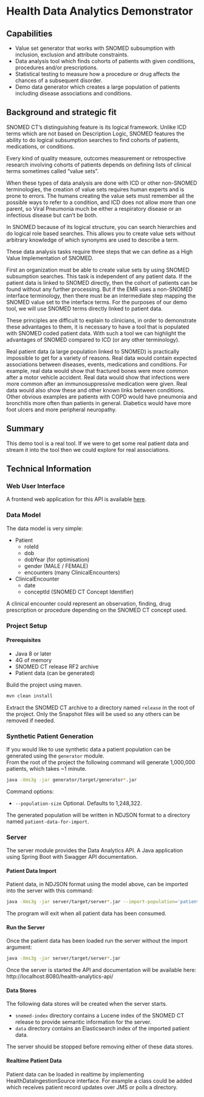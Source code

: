# Health Data Analytics Demonstrator

## Capabilities
- Value set generator that works with SNOMED subsumption with inclusion, exclusion and attribute constraints.
- Data analysis tool which finds cohorts of patients with given conditions, procedures and/or prescriptions.
- Statistical testing to measure how a procedure or drug affects the chances of a subsequent disorder.
- Demo data generator which creates a large population of patients including disease associations and conditions.


## Background and strategic fit
SNOMED CT’s distinguishing feature is its logical framework.  Unlike ICD terms which are not based on Description Logic, SNOMED features the ability to do logical subsumption searches to find cohorts of patients, medications, or conditions.

Every kind of quality measure, outcomes measurement or retrospective research involving cohorts of patients depends on defining lists of clinical terms sometimes called “value sets”.

When these types of data analysis are done with ICD or other non-SNOMED terminologies, the creation of value sets requires human experts and is prone to errors. The humans creating the value sets must remember all the possible ways to refer to a condition, and ICD does not allow more than one parent, so Viral Pneumonia much be either a respiratory disease or an infectious disease but can’t be both.

In SNOMED because of its logical structure, you can search hierarchies and do logical role based searches. This allows you to create value sets without arbitrary knowledge of which synonyms are used to describe a term.

These data analysis tasks require three steps that we can define as a High Value Implementation of SNOMED.

First an organization must be able to create value sets by using SNOMED subsumption searches.  This task is independent of any patient data.  If the patient data is linked to SNOMED directly, then the cohort of patients can be found without any further processing.  But if the EMR uses a non-SNOMED interface terminology, then there must be an intermediate step mapping the SNOMED value set to the interface terms.  For the purposes of our demo tool, we will use SNOMED terms directly linked to patient data.

These principles are difficult to explain to clinicians, in order to demonstrate these advantages to them,  it is necessary to have a tool that is populated with SNOMED coded patient data.  With such a tool we can highlight the advantages of SNOMED compared to ICD (or any other terminology).

Real patient data (a large population linked to SNOMED) is practically impossible to get for a variety of reasons.  Real data would contain expected associations between diseases, events, medications and conditions. For example, real data would show that fractured bones were more common after a motor vehicle accident.  Real data would show that infections were more common after an immunosuppressive medication were given.  Real data would also show these and other known links between conditions. Other obvious examples are patients with COPD would have pneumonia and bronchitis more often than patients in general.  Diabetics would have more foot ulcers and more peripheral neuropathy.


## Summary
This demo tool is a real tool. If we were to get some real patient data and stream it into the tool then we could explore for real associations.


## Technical Information

### Web User Interface
A frontend web application for this API is available [here](https://github.com/IHTSDO/health-data-analytics-frontend).

### Data Model
The data model is very simple:
- Patient
  - roleId
  - dob
  - dobYear (for optimisation)
  - gender (MALE / FEMALE)
  - encounters (many ClinicalEncounters)
- ClinicalEncounter
  - date
  - conceptId (SNOMED CT Concept Identifier)

A clinical encounter could represent an observation, finding, drug prescription or procedure depending on the SNOMED CT concept used.

### Project Setup
#### Prerequisites
- Java 8 or later
- 4G of memory
- SNOMED CT release RF2 archive
- Patient data (can be generated)

Build the project using maven.
```bash
mvn clean install
```

Extract the SNOMED CT archive to a directory named `release` in the root of the project. Only the Snapshot files will be used so any others can be removed if needed.

### Synthetic Patient Generation
If you would like to use synthetic data a patient population can be generated using the `generator` module.  
From the root of the project the following command will generate 1,000,000 patients, which takes ~1 minute.
```bash
java -Xms3g -jar generator/target/generator*.jar
``` 
Command options:
- `--population-size` Optional. Defaults to 1,248,322.

The generated population will be written in NDJSON format to a directory named `patient-data-for-import`.

### Server
The server module provides the Data Analytics API. A Java application using Spring Boot with Swagger API documentation.

#### Patient Data Import
Patient data, in NDJSON format using the model above, can be imported into the server with this command: 
```bash
java -Xms3g -jar server/target/server*.jar --import-population='patient-data-for-import'
```
The program will exit when all patient data has been consumed.

#### Run the Server
Once the patient data has been loaded run the server without the import argument:
```bash
java -Xms3g -jar server/target/server*.jar
```
Once the server is started the API and documentation will be available here: http://localhost:8080/health-analytics-api/

#### Data Stores
The following data stores will be created when the server starts.
- `snomed-index` directory contains a Lucene index of the SNOMED CT release to provide semantic information for the server.
- `data` directory contains an Elasticsearch index of the imported patient data.

The server should be stopped before removing either of these data stores.

#### Realtime Patient Data
Patient data can be loaded in realtime by implementing HealthDataIngestionSource interface. For example a class could be added which receives 
patient record updates over JMS or polls a directory.

